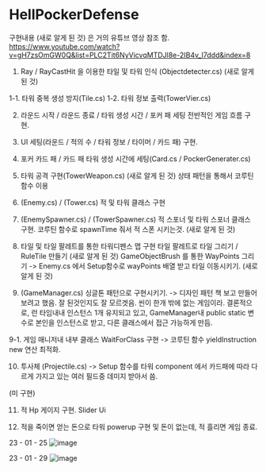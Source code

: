 # HellPockerDefense
구현내용
(새로 알게 된 것) 은 거의 유튜브 영상 참조 함.
https://www.youtube.com/watch?v=gH7zsOmGW0Q&list=PLC2Tit6NyVicvqMTDJl8e-2IB4v_I7ddd&index=8

1. Ray / RayCastHit 을 이용한 타일 및 타워 인식 (Objectdetecter.cs) (새로 알게 된 것)

1-1. 타워 중복 생성 방지(Tile.cs)
1-2. 타워 정보 출력(TowerVier.cs)

2. 라운드 시작 / 라운드 종료 / 타워 생성 시간 / 포커 패 세팅 전반적인 게임 흐름 구현.

3. UI 세팅(라운드 / 적의 수 / 타워 정보 / 타이머 / 카드 패) 구현.

4. 포커 카드 패 / 카드 패 타워 생성 시간에 세팅(Card.cs / PockerGenerater.cs)

5. 타워 공격 구현(TowerWeapon.cs) (새로 알게 된 것)
상태 패턴을 통해서 코루틴 함수 이용

6. (Enemy.cs) / (Tower.cs) 적 및 타워 클래스 구현

7. (EnemySpawner.cs) / (TowerSpawner.cs) 적 스포너 및 타워 스포너 클래스 구현.
코루틴 함수로 spawnTime 줘서 적 스폰 시키는것. (새로 알게 된 것)

8. 타일 및 타일 팔레트를 통한 타워디펜스 맵 구현
타일 팔레트로 타일 그리기 / RuleTile 만들기 (새로 알게 된 것) 
GameObjectBrush 를 통한 WayPoints 그리기 -> Enemy.cs 에서 Setup함수로 wayPoints 배열 받고 타일 이동시키기. (새로 알게 된 것)

9. (GameManager.cs) 싱글톤 패턴으로 구현시키기. -> 디자인 패턴 책 보고 만들어 보려고 했음.
   잘 된것인지도 잘 모르겟음. 씬이 한개 밖에 없는 게임이라. 
   결론적으로, 런 타임내내 인스턴스 1개 유지되고 있고, GameManager내 public static 변수로 본인을 인스턴스로 받고, 다른 클래스에서 접근 가능하게 만듬.
   
9-1. 게임 매니저내 내부 클래스 WaitForClass 구현 -> 코루틴 함수 yieldInstruction new 연산 최적화.
   
10. 투사체 (Projectile.cs) -> Setup 함수를 타워 component 에서 카드패에 따라 다르게 가지고 있는 여러 필드중 데미지 받아서 씀.

(미 구현)

11. 적 Hp 게이지 구현. Slider Ui

12. 적을 죽이면 얻는 돈으로 타워 powerup 구현 및 돈이 없는데, 적 흘리면 게임 종료.

23 - 01 - 25
![image](https://user-images.githubusercontent.com/99121615/213970803-e37a96ae-ce48-40ac-b77a-676a9ce32727.png)

23 - 01 - 29
![image](https://user-images.githubusercontent.com/99121615/215318783-8f554347-2e97-4bfd-a6ac-6e5ebf821c9f.png)
